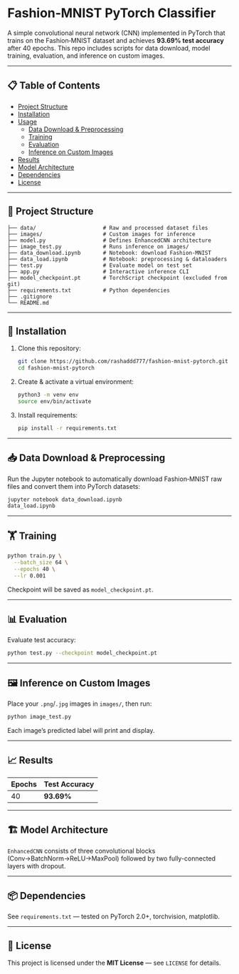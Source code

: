 # Fashion‑MNIST PyTorch Classifier

A simple convolutional neural network (CNN) implemented in PyTorch that trains on the Fashion‑MNIST dataset and achieves **93.69% test accuracy** after 40 epochs. This repo includes scripts for data download, model training, evaluation, and inference on custom images.

---

## 📋 Table of Contents

- [Project Structure](#project-structure)
- [Installation](#installation)
- [Usage](#usage)
  - [Data Download & Preprocessing](#data-download--preprocessing)
  - [Training](#training)
  - [Evaluation](#evaluation)
  - [Inference on Custom Images](#inference-on-custom-images)
- [Results](#results)
- [Model Architecture](#model-architecture)
- [Dependencies](#dependencies)
- [License](#license)

---

## 🚀 Project Structure

```
├── data/                     # Raw and processed dataset files
├── images/                   # Custom images for inference
├── model.py                  # Defines EnhancedCNN architecture
├── image_test.py             # Runs inference on images/
├── data_download.ipynb       # Notebook: download Fashion-MNIST
├── data_load.ipynb           # Notebook: preprocessing & dataloaders
├── test.py                   # Evaluate model on test set
├── app.py                    # Interactive inference CLI
├── model_checkpoint.pt       # TorchScript checkpoint (excluded from git)
├── requirements.txt          # Python dependencies
├── .gitignore
└── README.md
```

---

## 🔧 Installation

1. Clone this repository:
   ```bash
   git clone https://github.com/rashaddd777/fashion-mnist-pytorch.git
   cd fashion-mnist-pytorch
   ```
2. Create & activate a virtual environment:
   ```bash
   python3 -m venv env
   source env/bin/activate
   ```
3. Install requirements:
   ```bash
   pip install -r requirements.txt
   ```

---

## 📥 Data Download & Preprocessing

Run the Jupyter notebook to automatically download Fashion‑MNIST raw files and convert them into PyTorch datasets:
```bash
jupyter notebook data_download.ipynb
data_load.ipynb
```

---

## 🏋️ Training

```bash
python train.py \
  --batch_size 64 \
  --epochs 40 \
  --lr 0.001
```
Checkpoint will be saved as `model_checkpoint.pt`.

---

## 📊 Evaluation

Evaluate test accuracy:
```bash
python test.py --checkpoint model_checkpoint.pt
```

---

## 🖼️ Inference on Custom Images

Place your `.png`/`.jpg` images in `images/`, then run:
```bash
python image_test.py
```
Each image’s predicted label will print and display.

---

## 📈 Results

| Epochs | Test Accuracy |
|--------|---------------|
| 40     | **93.69%**    |

---

## 🏗️ Model Architecture

`EnhancedCNN` consists of three convolutional blocks (Conv→BatchNorm→ReLU→MaxPool) followed by two fully-connected layers with dropout.

---

## 📦 Dependencies

See `requirements.txt` — tested on PyTorch 2.0+, torchvision, matplotlib.

---

## 📄 License

This project is licensed under the **MIT License** — see `LICENSE` for details.

